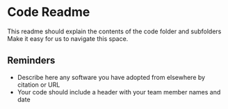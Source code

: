 # Code Readme

This readme should explain the contents of the code folder and subfolders
Make it easy for us to navigate this space.

## Reminders
- Describe here any software you have adopted from elsewhere by citation or URL
- Your code should include a header with your team member names and date



